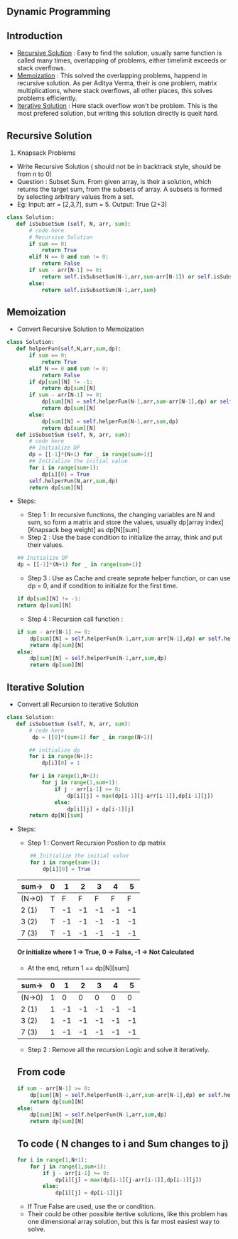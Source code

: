 ## Dynamic Programming

## Introduction
 - [Recursive Solution](#recursive-solution) : Easy to find the solution, usually same function is called many times, overlapping of problems, either timelimit exceeds or stack overflows.
 - [Memoization](#memoization) : This solved the overlapping problems, happend in recursive solution. As per Aditya Verma, their is one problem, matrix multiplications, where stack overflows, all other places, this solves problems efficiently.
 - [Iterative Solution](#iterative-solution) : Here stack overflow won't be problem. This is the most prefered solution, but writing this solution directly is queit hard. 

## Recursive Solution
1. Knapsack Problems
 - Write Recursive Solution ( should not be in backtrack style, should be from n to 0)
 - Question : Subset Sum. From given array, is their a solution, which returns the target sum, from the subsets of array. A subsets is formed by selecting arbitrary values from a set. 
 - Eg: Input: arr = [2,3,7], sum = 5.   Output: True (2+3)
 ```python
 class Solution:
    def isSubsetSum (self, N, arr, sum):
        # code here 
        # Recursive Solution
        if sum == 0:
            return True
        elif N == 0 and sum != 0:
            return False
        if sum - arr[N-1] >= 0:
            return self.isSubsetSum(N-1,arr,sum-arr[N-1]) or self.isSubsetSum(N-1,arr,sum)
        else:
            return self.isSubsetSum(N-1,arr,sum)
 ```

 ## Memoization
 - Convert Recursive Solution to Memoization
 ```python
 class Solution:
    def helperFun(self,N,arr,sum,dp):
        if sum == 0:
            return True
        elif N == 0 and sum != 0:
            return False
        if dp[sum][N] != -1:
            return dp[sum][N]
        if sum - arr[N-1] >= 0:
            dp[sum][N] = self.helperFun(N-1,arr,sum-arr[N-1],dp) or self.helperFun(N-1,arr,sum,dp)
            return dp[sum][N]
        else:
            dp[sum][N] = self.helperFun(N-1,arr,sum,dp)
            return dp[sum][N]
    def isSubsetSum (self, N, arr, sum):
        # code here 
        ## Initialize DP
        dp = [[-1]*(N+1) for _ in range(sum+1)]
        ## Initialize the initial value
        for i in range(sum+1):
            dp[i][0] = True
        self.helperFun(N,arr,sum,dp)
        return dp[sum][N]
 ```
 - Steps:
    - Step 1 : In recursive functions, the changing variables are N and sum, so form 
    a matrix and store the values, usually dp[array index][Knapsack beg weight] as dp[N][sum]
    - Step 2 : Use the base condition to initialize the array, think and put their values. 
    ```python
    ## Initialize DP
    dp = [[-1]*(N+1) for _ in range(sum+1)]
    ```
    - Step 3 : Use as Cache and create seprate helper function, or can use dp = 0, and if condition to initialze for the first time.
    ```python
    if dp[sum][N] != -1:
    return dp[sum][N]
    ```
    - Step 4 : Recursion call function :

    ```python
    if sum - arr[N-1] >= 0:
        dp[sum][N] = self.helperFun(N-1,arr,sum-arr[N-1],dp) or self.helperFun(N-1,arr,sum,dp)
        return dp[sum][N]
    else:
        dp[sum][N] = self.helperFun(N-1,arr,sum,dp)
        return dp[sum][N]
    ```


## Iterative Solution
 - Convert all Recursion to iterative Solution
 ```python
 class Solution:
    def isSubsetSum (self, N, arr, sum):
        # code here 
         dp = [[0]*(sum+1) for _ in range(N+1)]

        ## initialize dp
        for i in range(N+1):
            dp[i][0] = 1

        for i in range(1,N+1):
            for j in range(1,sum+1):
                if j - arr[i-1] >= 0:
                    dp[i][j] = max(dp[i-1][j-arr[i-1]],dp[i-1][j])
                else:
                    dp[i][j] = dp[i-1][j]
        return dp[N][sum]
 ```
 - Steps:
    - Step 1 : Convert Recursion Postion to dp matrix
    ```python
        ## Initialize the initial value
        for i in range(sum+1):
            dp[i][0] = True
    ```
    | sum->| 0 | 1 | 2 | 3 | 4 | 5 | 
    |----|----|----|----|----|---| --|
    |(N->0) | T  | F  | F | F | F | F |
    | 2 (1)| T | -1 | -1 |-1 |-1 |-1 |
    | 3 (2)| T | -1 |-1 |-1 |-1 |-1 |
    | 7 (3)| T | -1 |-1 |-1 |-1 |-1 |
    #### Or initialize where 1 -> True, 0 -> False, -1 -> Not Calculated
    - At the end, return 1 == dp[N][sum]

    | sum->| 0 | 1 | 2 | 3 | 4 | 5 | 
    |----|----|----|----|----|---| --|
    |(N->0) | 1  | 0  | 0 | 0 | 0 | 0 |
    | 2 (1)| 1 | -1 | -1 |-1 |-1 |-1 |
    | 3 (2)| 1 | -1 |-1 |-1 |-1 |-1 |
    | 7 (3)| 1 | -1 |-1 |-1 |-1 |-1 |

    - Step 2 : Remove all the recursion Logic and solve it iteratively.
    ## From code
    ```python
    if sum - arr[N-1] >= 0:
        dp[sum][N] = self.helperFun(N-1,arr,sum-arr[N-1],dp) or self.helperFun(N-1,arr,sum,dp)
        return dp[sum][N]
    else:
        dp[sum][N] = self.helperFun(N-1,arr,sum,dp)
        return dp[sum][N]
    ```
    ## To code ( N changes to i and Sum changes to j)
    ```python
    for i in range(1,N+1):
        for j in range(1,sum+1):
            if j - arr[i-1] >= 0:
                dp[i][j] = max(dp[i-1][j-arr[i-1]],dp[i-1][j])
            else:
                dp[i][j] = dp[i-1][j]
    ```
    - If True False are used, use the or condition.
    - Their could be other possible itertive solutions, like this problem has one dimensional array solution, but this is far most easiest way to solve.
